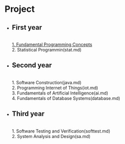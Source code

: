# Project
- ## First year
  <br>[1. Fundamental Programming Concepts](python.md)
  <br>2. Statistical Programmin(stat.md)
- ## Second year
  <br>1. Software Construction(java.md)
  <br>2. Programming Internet of Things(iot.md)
  <br>3. Fundamentals of Artificial Intelligence(ai.md)
  <br>4. Fundamentals of Database Systems(database.md)
- ## Third year
  <br>1. Software Testing and Verification(softtest.md)
  <br>2. System Analysis and Design(sa.md)
